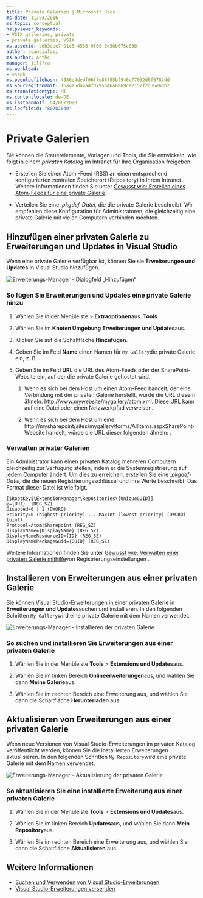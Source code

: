 ```yaml
---
title: Private Galerien | Microsoft Docs
ms.date: 11/04/2016
ms.topic: conceptual
helpviewer_keywords:
- VSIX galleries, private
- private galleries, VSIX
ms.assetid: b6b3dee7-91c5-4556-9f69-0d56b675e83b
author: acangialosi
ms.author: anthc
manager: jillfra
ms.workload:
- vssdk
ms.openlocfilehash: 4056e4dedf06ffe86755bf946c77032d6f6782dd
ms.sourcegitcommit: 16a4a5da4a4fd795b46a0869ca2152f2d36e6db2
ms.translationtype: MT
ms.contentlocale: de-DE
ms.lasthandoff: 04/06/2020
ms.locfileid: "80702040"
---
```

# <a name="private-galleries"></a>Private Galerien
Sie können die Steuerelemente, Vorlagen und Tools, die Sie entwickeln, wie folgt in einem *privaten Katalog* im Intranet für Ihre Organisation freigeben:

- Erstellen Sie einen Atom -Feed (RSS) an einen entsprechend konfigurierten zentralen Speicherort (Repository) in Ihrem Intranet. Weitere Informationen finden Sie unter [Gewusst wie: Erstellen eines Atom-Feeds für eine private Galerie](../extensibility/how-to-create-an-atom-feed-for-a-private-gallery.md).

- Verteilen Sie eine *.pkgdef-Datei,* die die private Galerie beschreibt. Wir empfehlen diese Konfiguration für Administratoren, die gleichzeitig eine private Galerie mit vielen Computern verbinden möchten.

## <a name="add-a-private-gallery-to-extensions-and-updates-in-visual-studio"></a>Hinzufügen einer privaten Galerie zu Erweiterungen und Updates in Visual Studio
 Wenn eine private Galerie verfügbar ist, können Sie sie **Erweiterungen und Updates** in Visual Studio hinzufügen.

 ![Erweiterungs-Manager – Dialogfeld „Hinzufügen“](../extensibility/media/em_adddialog.png "EM_AddDialog")

### <a name="to-add-a-private-gallery-to-extensions-and-updates"></a>So fügen Sie Erweiterungen und Updates eine private Galerie hinzu

1. Wählen Sie in der Menüleiste > **Extraoptionen**aus. **Tools**

2. Wählen Sie im **Knoten Umgebung** **Erweiterungen und Updates**aus.

3. Klicken Sie auf die Schaltfläche **Hinzufügen**.

4. Geben Sie im Feld **Name** einen Namen für `My Gallery`die private Galerie ein, z. B. .

5. Geben Sie im Feld **URL** die URL des Atom-Feeds oder der SharePoint-Website ein, auf der die private Galerie gehostet wird.

    1. Wenn es sich bei dem Host um einen Atom-Feed handelt, der eine Verbindung mit der privaten Galerie herstellt, würde die URL diesem ähneln: http://www.mywebsite/mygallery/atom.xml.  Diese URL kann auf eine Datei oder einen Netzwerkpfad verweisen.

    2. Wenn es sich bei dem Host um eine http://mysharepoint/sites/mygallery/forms/AllItems.aspxSharePoint-Website handelt, würde die URL dieser folgenden ähneln: .

### <a name="manage-private-galleries"></a>Verwalten privater Galerien
 Ein Administrator kann einen privaten Katalog mehreren Computern gleichzeitig zur Verfügung stellen, indem er die Systemregistrierung auf jedem Computer ändert. Um dies zu erreichen, erstellen Sie eine *.pkgdef-Datei,* die die neuen Registrierungsschlüssel und ihre Werte beschreibt.  Das Format dieser Datei ist wie folgt.

```
[$RootKey$\ExtensionManager\Repositories\{UniqueGUID}]
@={URI}  (REG_SZ)
Disabled=0 | 1 (DWORD)
Priority=0 (highest priority) ... MaxInt (lowest priority) (DWORD) (uint)
Protocol=Atom|Sharepoint (REG_SZ)
DisplayName={DisplayName} (REG_SZ)
DisplayNameResourceID={ID} (REG_SZ)
DisplayNamePackageGuid={GUID} (REG_SZ)

```

 Weitere Informationen finden Sie unter [Gewusst wie: Verwalten einer privaten Galerie mithilfe](../extensibility/how-to-manage-a-private-gallery-by-using-registry-settings.md)von Registrierungseinstellungen .

## <a name="install-extensions-from-a-private-gallery"></a>Installieren von Erweiterungen aus einer privaten Galerie
 Sie können Visual Studio-Erweiterungen in einer privaten Galerie in **Erweiterungen und Updates**suchen und installieren. In den folgenden Schritten `My Gallery`wird eine private Galerie mit dem Namen verwendet.

 ![Erweiterungs-Manager – Installieren der privaten Galerie](../extensibility/media/em_.png "EM_")

### <a name="to-search-for-and-install-extensions-from-a-private-gallery"></a>So suchen und installieren Sie Erweiterungen aus einer privaten Galerie

1. Wählen Sie in der Menüleiste **Tools** > **Extensions und Updates**aus.

2. Wählen Sie im linken Bereich **Onlineerweiterungen**aus, und wählen Sie dann **Meine Galerie**aus.

3. Wählen Sie im rechten Bereich eine Erweiterung aus, und wählen Sie dann die Schaltfläche **Herunterladen** aus.

## <a name="update-extensions-from-a-private-gallery"></a>Aktualisieren von Erweiterungen aus einer privaten Galerie
 Wenn neue Versionen von Visual Studio-Erweiterungen im privaten Katalog veröffentlicht werden, können Sie die installierten Erweiterungen aktualisieren. In den folgenden Schritten `My Repository`wird eine private Galerie mit dem Namen verwendet.

 ![Erweiterungs-Manager – Aktualisierung der privaten Galerie](../extensibility/media/em_update.png "EM_Update")

### <a name="to-update-an-installed-extension-from-a-private-gallery"></a>So aktualisieren Sie eine installierte Erweiterung aus einer privaten Galerie

1. Wählen Sie in der Menüleiste **Tools** > **Extensions und Updates**aus.

2. Wählen Sie im linken Bereich **Updates**aus, und wählen Sie dann **Mein Repository**aus.

3. Wählen Sie im rechten Bereich eine Erweiterung aus, und wählen Sie dann die Schaltfläche **Aktualisieren** aus.

## <a name="see-also"></a>Weitere Informationen
- [Suchen und Verwenden von Visual Studio-Erweiterungen](../ide/finding-and-using-visual-studio-extensions.md)
- [Visual Studio-Erweiterungen versenden](../extensibility/shipping-visual-studio-extensions.md)
